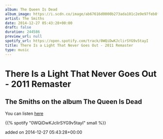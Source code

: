 ```yaml
---
album: The Queen Is Dead
album_image: https://i.scdn.co/image/ab67616d0000b273ada101c2e9e97feb8fae37a9
artist: The Smiths
date: 2014-12-27 05:43:28+00:00
draft: false
duration: 244586
preview_url: null
spotify_url: https://open.spotify.com/track/0WQiDwKJclirSYG9v5tayI
title: There Is a Light That Never Goes Out - 2011 Remaster
type: music
---
```



# There Is a Light That Never Goes Out - 2011 Remaster

## The Smiths on the album The Queen Is Dead

You can listen [here](https://open.spotify.com/track/0WQiDwKJclirSYG9v5tayI)

{{% spotify "0WQiDwKJclirSYG9v5tayI" small %}}

added on 2014-12-27 05:43:28+00:00